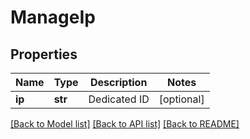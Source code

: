 # ManageIp

## Properties
Name | Type | Description | Notes
------------ | ------------- | ------------- | -------------
**ip** | **str** | Dedicated ID | [optional] 

[[Back to Model list]](../README.md#documentation-for-models) [[Back to API list]](../README.md#documentation-for-api-endpoints) [[Back to README]](../README.md)


